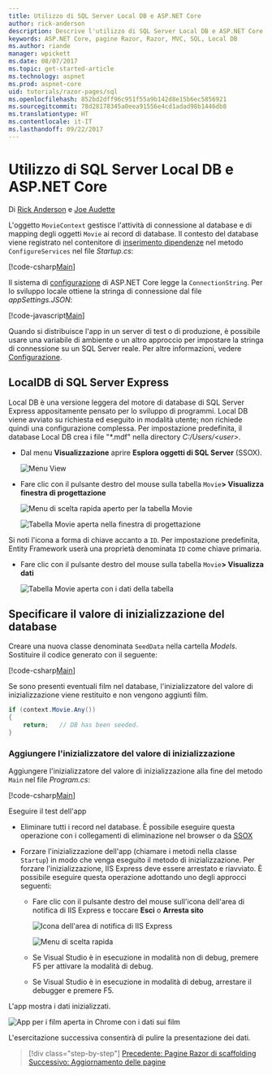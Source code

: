 ```yaml
---
title: Utilizzo di SQL Server Local DB e ASP.NET Core
author: rick-anderson
description: Descrive l'utilizzo di SQL Server Local DB e ASP.NET Core.
keywords: ASP.NET Core, pagine Razor, Razor, MVC, SQL, Local DB
ms.author: riande
manager: wpickett
ms.date: 08/07/2017
ms.topic: get-started-article
ms.technology: aspnet
ms.prod: aspnet-core
uid: tutorials/razor-pages/sql
ms.openlocfilehash: 852bd2dff96c951f55a9b142d8e15b6ec5856921
ms.sourcegitcommit: 78d28178345a0eea91556e4cd1adad98b1446db8
ms.translationtype: HT
ms.contentlocale: it-IT
ms.lasthandoff: 09/22/2017
---
```

# <a name="working-with-sql-server-localdb-and-aspnet-core"></a>Utilizzo di SQL Server Local DB e ASP.NET Core

Di [Rick Anderson](https://twitter.com/RickAndMSFT) e [Joe Audette](https://twitter.com/joeaudette) 

L'oggetto `MovieContext` gestisce l'attività di connessione al database e di mapping degli oggetti `Movie` ai record di database. Il contesto del database viene registrato nel contenitore di [inserimento dipendenze](xref:fundamentals/dependency-injection) nel metodo `ConfigureServices` nel file *Startup.cs*:

[!code-csharp[Main](razor-pages-start/sample/RazorPagesMovie/Startup.cs?name=snippet_ConfigureServices&highlight=6-7)]

Il sistema di [configurazione](xref:fundamentals/configuration) di ASP.NET Core legge la `ConnectionString`. Per lo sviluppo locale ottiene la stringa di connessione dal file *appSettings.JSON*:

[!code-javascript[Main](razor-pages-start/sample/RazorPagesMovie/appsettings.json?highlight=2&range=8-10)]

Quando si distribuisce l'app in un server di test o di produzione, è possibile usare una variabile di ambiente o un altro approccio per impostare la stringa di connessione su un SQL Server reale. Per altre informazioni, vedere [Configurazione](xref:fundamentals/configuration).

## <a name="sql-server-express-localdb"></a>LocalDB di SQL Server Express

Local DB è una versione leggera del motore di database di SQL Server Express appositamente pensato per lo sviluppo di programmi. Local DB viene avviato su richiesta ed eseguito in modalità utente; non richiede quindi una configurazione complessa. Per impostazione predefinita, il database Local DB crea i file "\*.mdf" nella directory *C:/Users/\<user\>*.

<a name="ssox"></a>
* Dal menu **Visualizzazione** aprire **Esplora oggetti di SQL Server** (SSOX).

  ![Menu View](sql/_static/ssox.png)

* Fare clic con il pulsante destro del mouse sulla tabella `Movie`**> Visualizza finestra di progettazione**

  ![Menu di scelta rapida aperto per la tabella Movie](sql/_static/design.png)

  ![Tabella Movie aperta nella finestra di progettazione](sql/_static/dv.png)

Si noti l'icona a forma di chiave accanto a `ID`. Per impostazione predefinita, Entity Framework userà una proprietà denominata `ID` come chiave primaria.

* Fare clic con il pulsante destro del mouse sulla tabella `Movie`**> Visualizza dati**

  ![Tabella Movie aperta con i dati della tabella](sql/_static/vd22.png)

## <a name="seed-the-database"></a>Specificare il valore di inizializzazione del database

Creare una nuova classe denominata `SeedData` nella cartella *Models*. Sostituire il codice generato con il seguente:

[!code-csharp[Main](razor-pages-start/sample/RazorPagesMovie/Models/SeedData.cs?name=snippet_1)]

Se sono presenti eventuali film nel database, l'inizializzatore del valore di inizializzazione viene restituito e non vengono aggiunti film.

```csharp
if (context.Movie.Any())
{
    return;   // DB has been seeded.
}
```
<a name="si"></a>
### <a name="add-the-seed-initializer"></a>Aggiungere l'inizializzatore del valore di inizializzazione

Aggiungere l'inizializzatore del valore di inizializzazione alla fine del metodo `Main` nel file *Program.cs*:

[!code-csharp[Main](razor-pages-start/sample/RazorPagesMovie/Program.cs?highlight=6,17-32)]

Eseguire il test dell'app

* Eliminare tutti i record nel database. È possibile eseguire questa operazione con i collegamenti di eliminazione nel browser o da [SSOX](xref:tutorials/razor-pages/new-field#ssox)
* Forzare l'inizializzazione dell'app (chiamare i metodi nella classe `Startup`) in modo che venga eseguito il metodo di inizializzazione. Per forzare l'inizializzazione, IIS Express deve essere arrestato e riavviato. È possibile eseguire questa operazione adottando uno degli approcci seguenti:

  * Fare clic con il pulsante destro del mouse sull'icona dell'area di notifica di IIS Express e toccare **Esci** o **Arresta sito**

    ![Icona dell'area di notifica di IIS Express](../first-mvc-app/working-with-sql/_static/iisExIcon.png)

    ![Menu di scelta rapida](sql/_static/stopIIS.png)

   * Se Visual Studio è in esecuzione in modalità non di debug, premere F5 per attivare la modalità di debug.
   * Se Visual Studio è in esecuzione in modalità di debug, arrestare il debugger e premere F5.
   
L'app mostra i dati inizializzati.

![App per i film aperta in Chrome con i dati sui film](sql/_static/m55.png)

L'esercitazione successiva consentirà di pulire la presentazione dei dati.

>[!div class="step-by-step"]
[Precedente: Pagine Razor di scaffolding](xref:tutorials/razor-pages/page)   
[Successivo: Aggiornamento delle pagine](xref:tutorials/razor-pages/da1)
